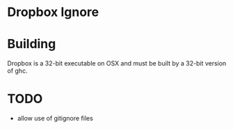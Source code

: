 # Dropbox Ignore

# Building
Dropbox is a 32-bit executable on OSX and must be built by a 32-bit version of ghc.

# TODO
- allow use of gitignore files
